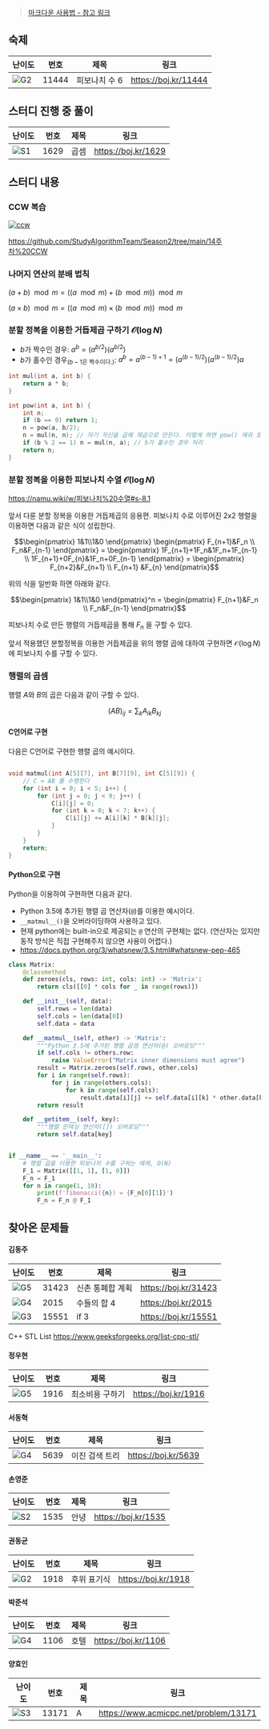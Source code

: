 > [마크다운 사용법 - 참고 링크](https://gist.github.com/ihoneymon/652be052a0727ad59601)

<!-- 문제 템플릿

| 난이도 | 번호 | 제목 | 링크             |
| ------ | ---- | ---- | ---------------- |
| ![??]  | -    | -    | https://boj.kr/- |

-->

## 숙제

| 난이도 | 번호  | 제목          | 링크                 |
| ------ | ----- | ------------- | -------------------- |
| ![G2]  | 11444 | 피보나치 수 6 | https://boj.kr/11444 |

## 스터디 진행 중 풀이

| 난이도 | 번호 | 제목 | 링크                |
| ------ | ---- | ---- | ------------------- |
| ![S1]  | 1629 | 곱셈 | https://boj.kr/1629 |

## 스터디 내용

### CCW 복습

[![ccw](https://github.com/StudyAlgorithmTeam/Season2/assets/19310326/8f10f750-3480-456d-9c0e-83c0fe6eecf3)](https://ohgym.tistory.com/11)

<https://github.com/StudyAlgorithmTeam/Season2/tree/main/14주차%20CCW>

### 나머지 연산의 분배 법칙

$(a + b) \mod m = ((a \mod m) + (b \mod m)) \mod m$

$(a \times b) \mod m = ((a \mod m) \times (b \mod m)) \mod m$


### 분할 정복을 이용한 거듭제곱 구하기 $\mathcal{O}(\log N)$

* $b$가 짝수인 경우: $a^b = (a^{b/2})(a^{b/2})$
* $b$가 홀수인 경우<sub>($b-1$은 짝수이다.)</sub>: $a^b = a^{(b-1)+1} = (a^{(b-1)/2})(a^{(b-1)/2})a$

```c
int mul(int a, int b) {
    return a * b;
}

int pow(int a, int b) {
    int n;
    if (b == 0) return 1;
    n = pow(a, b/2);
    n = mul(n, n); // 자기 자신을 곱해 제곱으로 만든다. 이렇게 하면 pow() 재귀 호출은 1회만 해도 된다.
    if (b % 2 == 1) n = mul(n, a); // b가 홀수인 경우 처리
    return n;
}
```

### 분할 정복을 이용한 피보나치 수열 $\mathcal{O}(\log N)$

<https://namu.wiki/w/피보나치%20수열#s-8.1>

앞서 다룬 분할 정복을 이용한 거듭제곱의 응용편.
피보나치 수로 이루어진 2x2 행렬을 이용하면 다음과 같은 식이 성립한다.

```math
\begin{pmatrix} 1&1\\1&0 \end{pmatrix} \begin{pmatrix} F_{n+1}&F_n \\ F_n&F_{n-1} \end{pmatrix} = \begin{pmatrix} 1F_{n+1}+1F_n&1F_n+1F_{n-1} \\ 1F_{n+1}+0F_{n}&1F_n+0F_{n-1} \end{pmatrix} = \begin{pmatrix} F_{n+2}&F_{n+1} \\ F_{n+1} &F_{n} \end{pmatrix}
```

위의 식을 일반화 하면 아래와 같다.

```math
\begin{pmatrix} 1&1\\1&0 \end{pmatrix}^n = \begin{pmatrix} F_{n+1}&F_n \\ F_n&F_{n-1} \end{pmatrix}
```

피보나치 수로 만든 행렬의 거듭제곱을 통해 $F_n$ 을 구할 수 있다.

앞서 적용했던 분할정복을 이용한 거듭제곱을 위의 행렬 곱에 대하여 구현하면 $\mathcal{O}(\log N)$에 피보나치 수를 구할 수 있다.

### 행렬의 곱셈

행렬 $A$와 $B$의 곱은 다음과 같이 구할 수 있다.

```math
(AB)_{ij}=\sum_{k} A_{ik}B_{kj}
```

#### C언어로 구현

다음은 C언어로 구현한 행렬 곱의 예시이다.

```c

void matmul(int A[5][7], int B[7][9], int C[5][9]) {
    // C = AB 를 수행한다
    for (int i = 0; i < 5; i++) {
        for (int j = 0; j < 9; j++) {
            C[i][j] = 0;
            for (int k = 0; k < 7; k++) {
                C[i][j] += A[i][k] * B[k][j];
            }
        }
    }
    return;
}
```

#### Python으로 구현

Python을 이용하여 구현하면 다음과 같다.

* Python 3.5에 추가된 행렬 곱 연산자(`@`)를 이용한 예시이다.
* `__matmul__()`을 오버라이딩하여 사용하고 있다.
* 현재 python에는 built-in으로 제공되는 `@` 연산의 구현체는 없다. (연산자는 있지만 동작 방식은 직접 구현해주지 않으면 사용이 어렵다.)
* https://docs.python.org/3/whatsnew/3.5.html#whatsnew-pep-465

```python
class Matrix:
    @classmethod
    def zeroes(cls, rows: int, cols: int) -> 'Matrix':
        return cls([[0] * cols for _ in range(rows)])

    def __init__(self, data):
        self.rows = len(data)
        self.cols = len(data[0])
        self.data = data

    def __matmul__(self, other) -> 'Matrix':
        """Python 3.5에 추가된 행렬 곱셈 연산자(@) 오버로딩"""
        if self.cols != others.row:
            raise ValueError("Matrix inner dimensions must agree")
        result = Matrix.zeroes(self.rows, other.cols)
        for i in range(self.rows):
            for j in range(others.cols):
                for k in range(self.cols):
                    result.data[i][j] += self.data[i][k] * other.data[k][j]
        return result

    def __getitem__(self, key):
        """행렬 인덱싱 연산자([]) 오버로딩"""
        return self.data[key]


if __name__ == '__main__':
    # 행렬 곱을 이용한 피보나치 수를 구하는 예제, O(N)
    F_1 = Matrix([[1, 1], [1, 0]])
    F_n = F_1
    for n in range(1, 10):
        print(f'fibonacci({n}) = {F_n[0][1]}')
        F_n = F_n @ F_1
```

## 찾아온 문제들

#### 김동주

| 난이도 | 번호  | 제목             | 링크                   |
| ------ | ----- | ---------------- | ---------------------- |
| ![G5]  | 31423 | 신촌 통폐합 계획 | <https://boj.kr/31423> |
| ![G4]  | 2015  | 수들의 합 4      | <https://boj.kr/2015>  |
| ![G3]  | 15551 | if 3             | <https://boj.kr/15551> |

C++ STL List
https://www.geeksforgeeks.org/list-cpp-stl/

#### 정우현

| 난이도 | 번호 | 제목 | 링크             |
| ------ | ---- | ---- | ---------------- |
| ![G5]  | 1916   | 최소비용 구하기   | https://boj.kr/1916 |

#### 서동혁

| 난이도 | 번호 | 제목 | 링크             |
| ------ | ---- | ---- | ---------------- |
| ![G4]  | 5639 | 이진 검색 트리   | https://boj.kr/5639 |

#### 손영준

| 난이도 | 번호 | 제목 | 링크             |
| ------ | ---- | ---- | ---------------- |
| ![S2]  | 1535    | 안녕    | https://boj.kr/1535 |

#### 권동균

| 난이도 | 번호 | 제목 | 링크             |
| ------ | ---- | ---- | ---------------- |
| ![G2]  | 1918 | 후위 표기식| https://boj.kr/1918|

#### 박준석

| 난이도 | 번호 | 제목 | 링크             |
| ------ | ---- | ---- | ---------------- |
| ![G4]  | 1106 | 호텔 | https://boj.kr/1106 |

#### 양효인

| 난이도 | 번호 | 제목 | 링크             |
| ------ | ---- | ---- | ---------------- |
| ![S3]  | 13171    | A    | https://www.acmicpc.net/problem/13171 |

<!-- solved.ac 문제 난이도 별 태그 이미지 -->

[P1]: https://d2gd6pc034wcta.cloudfront.net/tier/20.svg
[P2]: https://d2gd6pc034wcta.cloudfront.net/tier/19.svg
[P3]: https://d2gd6pc034wcta.cloudfront.net/tier/18.svg
[P4]: https://d2gd6pc034wcta.cloudfront.net/tier/17.svg
[P5]: https://d2gd6pc034wcta.cloudfront.net/tier/16.svg
[G1]: https://d2gd6pc034wcta.cloudfront.net/tier/15.svg
[G2]: https://d2gd6pc034wcta.cloudfront.net/tier/14.svg
[G3]: https://d2gd6pc034wcta.cloudfront.net/tier/13.svg
[G4]: https://d2gd6pc034wcta.cloudfront.net/tier/12.svg
[G5]: https://d2gd6pc034wcta.cloudfront.net/tier/11.svg
[S1]: https://d2gd6pc034wcta.cloudfront.net/tier/10.svg
[S2]: https://d2gd6pc034wcta.cloudfront.net/tier/9.svg
[S3]: https://d2gd6pc034wcta.cloudfront.net/tier/8.svg
[S4]: https://d2gd6pc034wcta.cloudfront.net/tier/7.svg
[S5]: https://d2gd6pc034wcta.cloudfront.net/tier/6.svg
[??]: https://d2gd6pc034wcta.cloudfront.net/tier/0.svg
